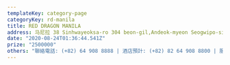 ```yaml
---
templateKey: category-page
categoryKey: rd-manila
title: RED DRAGON MANILA
address: 马尼拉 38 Sinhwayeoksa-ro 304 beon-gil,Andeok-myeon Seogwipo-si, Jeju, Korea
date: "2020-08-24T01:36:44.541Z"
prize: "2500000"
others: "聯絡電話: (+82) 64 908 8888 | 酒店預計: (+82) 82 64 908 8800 | 服裝規定: 休閑 | 入場年齡限制: 19歲以上"
---
```

